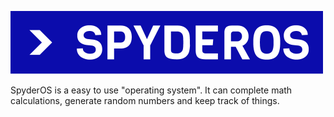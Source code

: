 ![Logo](https://github.com/ChaoticDucc/SpyderOS/blob/master/logo.png)

SpyderOS is a easy to use "operating system". It can complete math calculations, generate random numbers and keep track of things.
